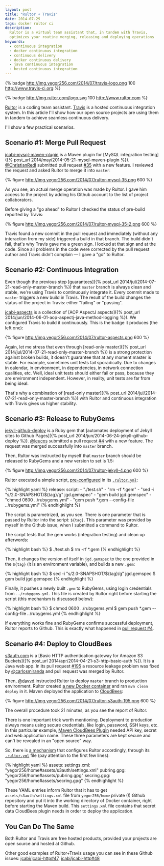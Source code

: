 ```yaml
---
layout: post
title: "Rultor + Travis"
date: 2014-07-29
tags: docker rultor ci
description:
  Rultor is a virtual team assistant that, in tandem with Travis,
  optimizes your routine merging, releasing and deploying operations
keywords:
  - continuous integration
  - docker continuous integration
  - continuous delivery
  - docker continuous delivery
  - java continuous integration
  - hosted continuous integration
---
```


{% badge http://img.yegor256.com/2014/07/travis-logo.png 100 http://www.travis-ci.org %}

{% badge http://img.rultor.com/logo.svg 100 http://www.rultor.com %}

[Rultor](http://www.rultor.com) is a coding team assistant.
[Travis](http://travis-ci.org) is a hosted continuous
integration system. In this article I'll show how our open source projects are
using them in tandem to achieve seamless continuous delivery.

I'll show a few practical scenarios.

<!--more-->

## Scenario #1: Merge Pull Request

[jcabi-mysql-maven-plugin](https://github.com/jcabi/jcabi-mysql-maven-plugin)
is a Maven plugin for [MySQL integration testing]({% post_url 2014/may/2014-05-21-mysql-maven-plugin %}).
[@ChristianRedl](https://github.com/ChristianRedl) submitted pull request
[#35](https://github.com/jcabi/jcabi-mysql-maven-plugin/pull/35)
with a new feature. I reviewed the request and asked Rultor
to merge it into `master`:

{% figure http://img.yegor256.com/2014/07/rultor-mysql-35.png 600 %}

As you see, an actual merge operation was made by Rultor. I gave him
access to the project by adding his Github account to the list of
project collaborators.

Before giving a "go ahead" to Rultor I checked the status of pre-build
reported by Travis:

{% figure http://img.yegor256.com/2014/07/rultor-mysql-35-2.png 600 %}

Travis found a new commit in the pull request and immediately (without
any interaction from my side) triggered a build in that branch. The build
didn't fail, that's why Travis gave me a green sign. I looked at that sign
and at the code. Since all problems in the code were corrected by the
pull request author and Travis didn't complain &mdash; I gave a "go" to Rultor.

## Scenario #2: Continuous Integration

Even though the previous step [guarantees]({% post_url 2014/jul/2014-07-21-read-only-master-branch %})
that `master` branch is always clean and stable, we're using Travis
to continuously integrate it. Every commit made to `master` triggers
a new build in Travis. The result of the build changes the status
of the project in Travis: either "failing" or "passing".

[jcabi-aspects](http://aspects.jcabi.com) is a collection of
[AOP AspectJ aspects]({% post_url 2014/jun/2014-06-01-aop-aspectj-java-method-logging %}).
We configured Travis to build it continuously. This is the badge it produces (the left one):

{% figure http://img.yegor256.com/2014/07/rultor-aspects.png 600 %}

Again, let me stress that even through [read-only master]({% post_url 2014/jul/2014-07-21-read-only-master-branch %})
is a strong protection against broken builds, it doesn't guarantee that
at any moment master is stable. For example, sometimes unit tests fail
sporadically. Due to changes in calendar, in environment, in dependencies,
in network connection qualities, etc. Well, ideal unit tests should either fail
or pass, because they are environment independent. However, in reality,
unit tests are far from being ideal.

That's why a combination of
[read-only master]({% post_url 2014/jul/2014-07-21-read-only-master-branch %}) with Rultor
and continuous integration with Travis gives us higher stability.

## Scenario #3: Release to RubyGems

[jekyll-github-deploy](https://github.com/yegor256/jekyll-github-deploy) is a Ruby gem that
[automates deployment of Jekyll sites to Github Pages]({% post_url 2014/jun/2014-06-24-jekyll-github-deploy %}).
[@leucos](https://github.com/leucos) submitted
a pull request [#4](https://github.com/yegor256/jekyll-github-deploy/pull/4)
with a new feature. The request was merged successfully into `master` branch.

Then, Rultor was instructed by myself that `master` branch should
be released to RubyGems and a new version to set is 1.5:

{% figure http://img.yegor256.com/2014/07/rultor-jekyll-4.png 600 %}

Rultor executed a simple script,
[pre-configured](http://doc.rultor.com/basics.html#release) in its
[`.rultor.yml`](https://github.com/yegor256/jekyll-github-deploy/blob/master/.rultor.yml):

{% highlight yaml %}
release:
  script:
    - "./test.sh"
    - "rm -rf *.gem"
    - "sed -i \"s/2.0-SNAPSHOT/${tag}/g\" jgd.gemspec"
    - "gem build jgd.gemspec"
    - "chmod 0600 ../rubygems.yml"
    - "gem push *.gem --config-file ../rubygems.yml"
{% endhighlight %}

The script is parametrized, as you see. There is one parameter that is
passed by Rultor into the script: `${tag}`. This parameter was provided
by myself in the Github issue, when I submitted a command to Rultor.

The script tests that the gem works (integration testing)
and clean up afterwords:

{% highlight bash %}
$ ./test.sh
$ rm -rf *.gem
{% endhighlight %}

Then, it changes the version of itself in `jgd.gemspec` to
the one provided in the `${tag}` (it is an environment variable),
and builds a new `.gem`:

{% highlight bash %}
$ sed -i "s/2.0-SNAPSHOT/${tag}/g" jgd.gemspec
$ gem build jgd.gemspec
{% endhighlight %}

Finally, it pushes a newly built `.gem` to RubyGems, using
login credentials from `../rubygems.yml`. This file is created
by Rultor right before starting the script (this mechanism is discussed
below):

{% highlight bash %}
$ chmod 0600 ../rubygems.yml
$ gem push *.gem --config-file ../rubygems.yml
{% endhighlight %}

If everything works fine and RubyGems confirms successful deployment,
Rultor reports to Github. This is exactly what happened in
[pull request #4](https://github.com/yegor256/jekyll-github-deploy/pull/4).

## Scenario #4: Deploy to CloudBees

[s3auth.com](http://www.s3auth.com) is a
[Basic HTTP authentication gateway for Amazon S3 Buckets]({% post_url 2014/apr/2014-04-21-s3-http-basic-auth %}).
It is a Java web app.
In its pull request [#195](https://github.com/yegor256/s3auth/pull/195)
a resource leakage problem was fixed by
[@carlosmiranda](https://github.com/carlosmiranda) and pull request was merged by
Rultor.

Then, [@davvd](https://github.com/davvd) instructed Rultor to deploy
`master` branch to production environment. Rultor created
[a new Docker container]() and ran `mvn clean deploy` in it. Maven
deployed the application to [CloudBees](http://www.cloudbees.com):

{% figure http://img.yegor256.com/2014/07/rultor-s3auth-195.png 600 %}

The overall procedure took 21 minutes, as you see the report of Rultor.

There is one important trick worth mentioning. Deployment to production
always means using secure credentials, like login, password, SSH keys, etc.
In this particular example, [Maven CloudBees Plugin](https://wiki.cloudbees.com/bin/view/RUN/MavenGuide)
needed API key, secret and web application name. These three parameters
are kept secure and can't be revealed in an "open source" way.

So, there is [a mechanism](http://doc.rultor.com/reference.html#assets)
that configures Rultor accordingly, through
its [`.rultor.yml`](https://github.com/yegor256/s3auth/blob/master/.rultor.yml) file (pay attention
to the first few lines):

{% highlight yaml %}
assets:
  settings.xml: "yegor256/home#assets/s3auth/settings.xml"
  pubring.gpg: "yegor256/home#assets/pubring.gpg"
  secring.gpg: "yegor256/home#assets/secring.gpg"
{% endhighlight %}

These YAML entries inform Rultor that it has to get `assets/s3auth/settings.xml` file
from `yegor256/home` private (!) Github repository and put it into
the working directory of Docker container, right before starting the Maven build.
This `settings.xml` file contains that secret data CloudBees plugin needs
in order to deploy the application.

## You Can Do The Same

Both Rultor and Travis are free hosted products, provided your projects
are open source and hosted at Github.

Other good examples of Rultor+Travis usage you can see in these Github
issues:
[jcabi/jcabi-http#47](https://github.com/jcabi/jcabi-http/issues/47),
[jcabi/jcabi-http#48](https://github.com/jcabi/jcabi-http/pull/48)
